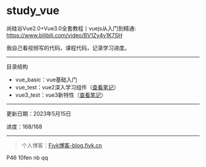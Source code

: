 # study_vue

尚硅谷Vue2.0+Vue3.0全套教程丨vuejs从入门到精通: https://www.bilibili.com/video/BV1Zy4y1K7SH

我自己看视频写的代码，课程代码，记录学习进度。

***

目录结构

- vue_basic：vue基础入门
- vue_test：vue2深入学习组件（[查看笔记](./vue_test)）
- vue3_test：vue3新特性（[查看笔记](./vue3_test)）

***

更新日期：2023年5月15日

进度：168/168

***

> 个人博客：[Fivk博客-blog.fivk.cn](https://blog.fivk.cn/)


P46 10fen nb
qq